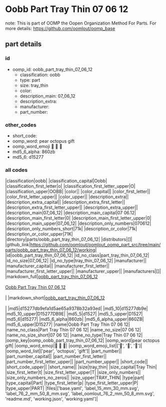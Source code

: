 # Oobb Part Tray Thin 07 06 12  

note: This is part of OOMP the Oopen Organization Method For Parts. For more details: https://github.com/oomlout/oomp_base

##  part details





### id
* oomp_id: oobb_part_tray_thin_07_06_12
  * classification: oobb
  * type: part
  * size: tray_thin
  * color: 
  * description_main: 07_06_12
  * description_extra: 
  * manufacturer: 
  * part_number: 

### other_codes
* short_code: 
* oomp_word: pear octopus gift
* oomp_word_emoji :pear: :octopus: :gift:
* md5_6_alpha: 860zb
* md5_6: d15277

### all codes 
|classification|oobb|
|classification_capital|Oobb|
|classification_first_letter|o|
|classification_first_letter_upper|O|
|classification_upper|OOBB|
|color||
|color_capital||
|color_first_letter||
|color_first_letter_upper||
|color_upper||
|description_extra||
|description_extra_capital||
|description_extra_first_letter||
|description_extra_first_letter_upper||
|description_extra_upper||
|description_main|07_06_12|
|description_main_capital|07 06.12|
|description_main_first_letter|0|
|description_main_first_letter_upper|0|
|description_main_upper|07_06_12|
|description_only_numbers|070612|
|description_only_numbers_short|71k|
|description_or_color|71k|
|description_or_color_upper|71K|
|directory|parts/oobb_part_tray_thin_07_06_12|
|distributors|[]|
|github_link|https://github.com/oomlout/oomlout_oomp_part_src/tree/main/parts/oobb_part_tray_thin_07_06_12/working|
|id|oobb_part_tray_thin_07_06_12|
|id_no_class|part_tray_thin_07_06_12|
|id_no_size|07_06_12|
|id_no_type|tray_thin_07_06_12|
|manufacturer||
|manufacturer_capital||
|manufacturer_first_letter||
|manufacturer_first_letter_upper||
|manufacturer_upper||
|manufacturers|[]|
|markdown_full|[oobb_part_tray_thin_07_06_12](https://github.com/oomlout/oomlout_oomp_part_src/tree/main/parts/oobb_part_tray_thin_07_06_12/working)<br>[](https://github.com/oomlout/oomlout_oomp_part_src/tree/main/parts/oobb_part_tray_thin_07_06_12/working)<br>[Oobb Part Tray Thin 07 06 12](https://github.com/oomlout/oomlout_oomp_part_src/tree/main/parts/oobb_part_tray_thin_07_06_12/working)<br><br>|
|markdown_short|[oobb_part_tray_thin_07_06_12](https://github.com/oomlout/oomlout_oomp_part_src/tree/main/parts/oobb_part_tray_thin_07_06_12/working)<br><br>|
|md5|d15277db9efa1d5ae65a9378b32a93ed|
|md5_10|d15277db9e|
|md5_10_upper|D15277DB9E|
|md5_5|d1527|
|md5_5_upper|D1527|
|md5_6|d15277|
|md5_6_alpha|860zb|
|md5_6_alpha_upper|860ZB|
|md5_6_upper|D15277|
|name|Oobb Part Tray Thin 07 06 12|
|name_no_class|Part Tray Thin 07 06 12|
|name_no_size|07 06 12|
|name_no_size_short|07 06 12|
|name_no_type|Tray Thin 07 06 12|
|oomp_key|oomp_oobb_part_tray_thin_07_06_12|
|oomp_word|pear octopus gift|
|oomp_word_emoji|:pear: :octopus: :gift:|
|oomp_word_emoji_list|[':pear:', ':octopus:', ':gift:']|
|oomp_word_list|['pear', 'octopus', 'gift']|
|part_number||
|part_number_capital||
|part_number_first_letter||
|part_number_first_letter_upper||
|part_number_upper||
|short_code||
|short_code_upper||
|short_name||
|size|tray_thin|
|size_capital|Tray Thin|
|size_first_letter|t|
|size_first_letter_upper|T|
|size_only_numbers||
|size_only_numbers_no_zeros||
|size_upper|TRAY_THIN|
|type|part|
|type_capital|Part|
|type_first_letter|p|
|type_first_letter_upper|P|
|type_upper|PART|
|files|['base.yaml', 'label_15_mm_30_mm.svg', 'label_76_2_mm_50_8_mm.svg', 'label_oomlout_76_2_mm_50_8_mm.svg', 'readme.md', 'working.json', 'working.yaml']|
